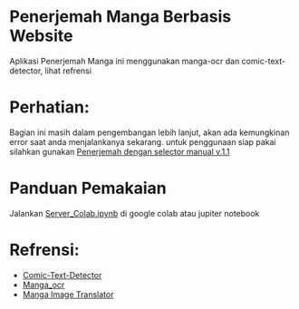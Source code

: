 # Penerjemah Manga Berbasis Website
Aplikasi Penerjemah Manga ini menggunakan manga-ocr dan comic-text-detector, lihat refrensi

# Perhatian:
Bagian ini masih dalam pengembangan lebih lanjut, akan ada kemungkinan error saat anda menjalankanya sekarang.
untuk penggunaan siap pakai silahkan gunakan [Penerjemah dengan selector manual v.1.1](https://github.com/Mabzak-Knight/penerjemah_manga/tree/Penerjemah-dengan-selector-manual-v.1.1)

# Panduan Pemakaian
Jalankan [Server_Colab.ipynb](https://github.com/Mabzak-Knight/penerjemah_manga/blob/main/Server_Colab.ipynb) di google colab atau jupiter notebook

# Refrensi:
+ [Comic-Text-Detector](https://github.com/kha-white/comic-text-detector/)
+ [Manga_ocr](https://github.com/kha-white/manga-ocr)
+ [Manga Image Translator](https://github.com/zyddnys/manga-image-translator)
